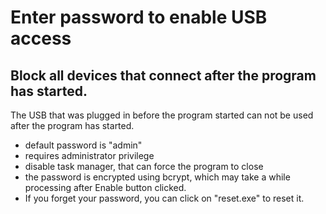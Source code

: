 # Enter password to enable USB access
## Block all devices that connect after the program has started. 
The USB that was plugged in before the program started can not be used after the program has started.

* default password is "admin"
* requires administrator privilege
* disable task manager, that can force the program to close
* the password is encrypted using bcrypt, which may take a while processing after Enable button clicked.
* If you forget your password, you can click on "reset.exe" to reset it.
